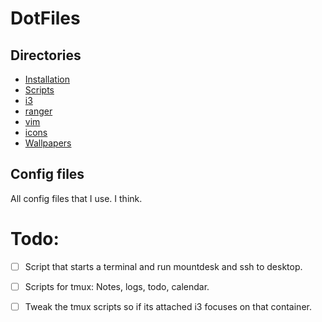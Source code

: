 # DotFiles

## Directories
* [Installation](https://github.com/eeckee/.files/tree/master/Installation "Installation directory")
* [Scripts](https://github.com/eeckee/.files/tree/master/Scripts "Installation directory")
* [i3](https://github.com/eeckee/.files/tree/master/i3 "Installation directory")
* [ranger](https://github.com/eeckee/.files/tree/master/ranger "Installation directory")
* [vim](https://github.com/eeckee/.files/tree/master/vim "Installation directory")
* [icons](https://github.com/eeckee/.files/tree/master/icons "Installation directory")
* [Wallpapers](https://github.com/eeckee/.files/tree/master/Wallpapers "Installation directory")


## Config files
All config files that I use. I think.

# Todo:
- [ ] Script that starts a terminal and run mountdesk and ssh to desktop. 
- [ ] Scripts for tmux: Notes, logs, todo, calendar.
- [ ] Tweak the tmux scripts so if its attached i3 focuses on that container.

